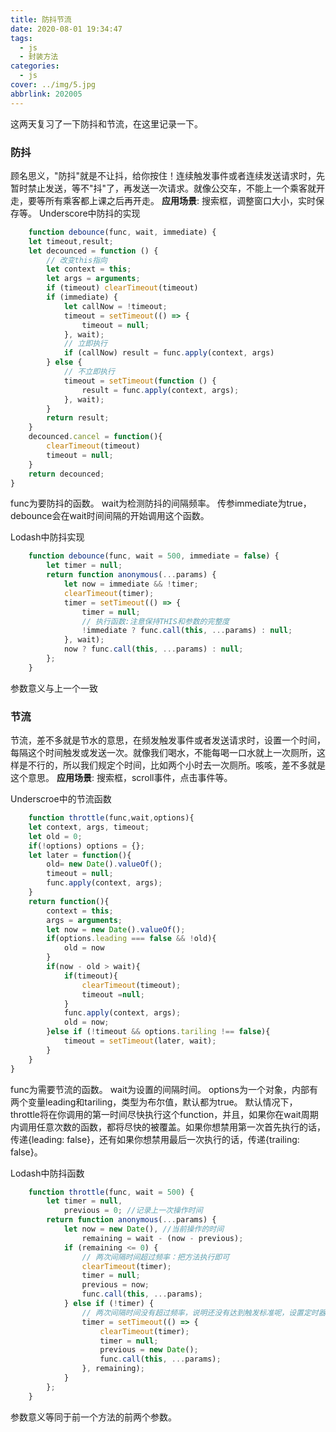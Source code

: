 ```yaml
---
title: 防抖节流
date: 2020-08-01 19:34:47
tags: 
  - js
  - 封装方法
categories:
  - js
cover: ../img/5.jpg
abbrlink: 202005
---
```


这两天复习了一下防抖和节流，在这里记录一下。

### 防抖

顾名思义，"防抖"就是不让抖，给你按住！连续触发事件或者连续发送请求时，先暂时禁止发送，等不"抖"了，再发送一次请求。就像公交车，不能上一个乘客就开走，要等所有乘客都上课之后再开走。
**应用场景**: 搜索框，调整窗口大小，实时保存等。
Underscore中防抖的实现
```js
    function debounce(func, wait, immediate) {
    let timeout,result;
    let decounced = function () {
        // 改变this指向
        let context = this;
        let args = arguments;
        if (timeout) clearTimeout(timeout)
        if (immediate) {
            let callNow = !timeout;
            timeout = setTimeout(() => {
                timeout = null;
            }, wait);
            // 立即执行
            if (callNow) result = func.apply(context, args)
        } else {
            // 不立即执行
            timeout = setTimeout(function () {
                result = func.apply(context, args);
            }, wait);
        }
        return result;
    }
    decounced.cancel = function(){
        clearTimeout(timeout)
        timeout = null;
    }
    return decounced;
}
```
func为要防抖的函数。
wait为检测防抖的间隔频率。
传参immediate为true，debounce会在wait时间间隔的开始调用这个函数。

Lodash中防抖实现
```js
    function debounce(func, wait = 500, immediate = false) {
		let timer = null;
		return function anonymous(...params) {
			let now = immediate && !timer;
			clearTimeout(timer);
			timer = setTimeout(() => {
				timer = null;
				// 执行函数:注意保持THIS和参数的完整度
				!immediate ? func.call(this, ...params) : null;
			}, wait);
			now ? func.call(this, ...params) : null;
		};
	}
```
参数意义与上一个一致

### 节流

节流，差不多就是节水的意思，在频发触发事件或者发送请求时，设置一个时间，每隔这个时间触发或发送一次。就像我们喝水，不能每喝一口水就上一次厕所，这样是不行的，所以我们规定个时间，比如两个小时去一次厕所。咳咳，差不多就是这个意思。
**应用场景**: 搜索框，scroll事件，点击事件等。

Underscroe中的节流函数
```js
    function throttle(func,wait,options){
    let context, args, timeout;
    let old = 0;
    if(!options) options = {};
    let later = function(){
        old= new Date().valueOf();
        timeout = null;
        func.apply(context, args);
    }
    return function(){
        context = this;
        args = arguments;
        let now = new Date().valueOf();
        if(options.leading === false && !old){
            old = now
        }
        if(now - old > wait){
            if(timeout){
                clearTimeout(timeout);
                timeout =null;
            }
            func.apply(context, args);
            old = now;
        }else if (!timeout && options.tariling !== false){
            timeout = setTimeout(later, wait);
        }
    }
}
```
func为需要节流的函数。
wait为设置的间隔时间。
options为一个对象，内部有两个变量leading和tariling，类型为布尔值，默认都为true。
默认情况下，throttle将在你调用的第一时间尽快执行这个function，并且，如果你在wait周期内调用任意次数的函数，都将尽快的被覆盖。如果你想禁用第一次首先执行的话，传递{leading: false}，还有如果你想禁用最后一次执行的话，传递{trailing: false}。

Lodash中防抖函数
```js
    function throttle(func, wait = 500) {
		let timer = null,
			previous = 0; //记录上一次操作时间
		return function anonymous(...params) {
			let now = new Date(), //当前操作的时间
				remaining = wait - (now - previous);
			if (remaining <= 0) {
				// 两次间隔时间超过频率：把方法执行即可
				clearTimeout(timer);
				timer = null;
				previous = now;
				func.call(this, ...params);
			} else if (!timer) {
				// 两次间隔时间没有超过频率，说明还没有达到触发标准呢，设置定时器等待即可（还差多久等多久）
				timer = setTimeout(() => {
					clearTimeout(timer);
					timer = null;
					previous = new Date();
					func.call(this, ...params);
				}, remaining);
			}
		};
	}
```
参数意义等同于前一个方法的前两个参数。





